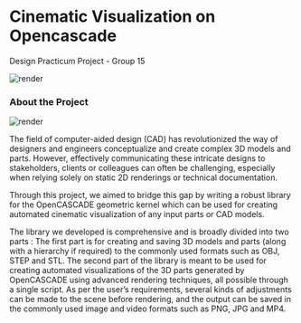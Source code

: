 # Cinematic Visualization on Opencascade
Design Practicum Project - Group 15


![render](https://github.com/satyam-kr03/DesignPracticum/assets/126661857/d1fb3741-d26e-4c42-83c1-e775e4e9bb10)

### About the Project

![render](https://github.com/satyam-kr03/DesignPracticum/assets/126661857/723a7155-ec3c-463a-a21b-bd1d1d640629)

The field of computer-aided design (CAD) has revolutionized
the way of designers and engineers conceptualize and create
complex 3D models and parts. However, effectively
communicating these intricate designs to stakeholders,
clients or colleagues can often be challenging, especially
when relying solely on static 2D renderings or technical
documentation.

Through this project, we aimed to bridge this gap by writing
a robust library for the OpenCASCADE geometric kernel
which can be used for creating automated cinematic
visualization of any input parts or CAD models.

The library we developed is comprehensive and is broadly
divided into two parts :
The first part is for creating and saving 3D models and parts
(along with a hierarchy if required) to the commonly used
formats such as OBJ, STEP and STL.
The second part of the library is meant to be used for creating
automated visualizations of the 3D parts generated by
OpenCASCADE using advanced rendering techniques, all
possible through a single script. As per the user’s
requirements, several kinds of adjustments can be made to
the scene before rendering, and the output can be saved in
the commonly used image and video formats such as PNG,
JPG and MP4.
